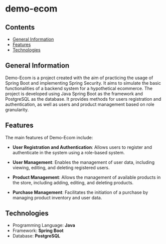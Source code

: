 ﻿# demo-ecom

##  Contents

  - [General Information](#general-information)
  - [Features](#features)
  - [Technologies](#technologies)

## General Information

Demo-Ecom is a project created with the aim of practicing the usage of Spring Boot and implementing Spring Security. It aims to simulate the basic functionalities of a backend system for a hypothetical ecommerce. The project is developed using Java Spring Boot as the framework and PostgreSQL as the database. It provides methods for users registration and authentication, as well as users and product management based on role granularity.

## Features

The main features of Demo-Ecom include:

* **User Registration and Authentication**: Allows users to register and authenticate in the system using a role-based system.

* **User Management**: Enables the management of user data, including viewing, editing, and deleting registered users.
  
* **Product Management**: Allows the management of available products in the store, including adding, editing, and deleting products.
  
* **Purchase Management**: Facilitates the initiation of a purchase by managing product inventory and user data.

## Technologies

* Programming Language: **Java**
* Framework: **Spring Boot**
* Database: **PostgreSQL**
